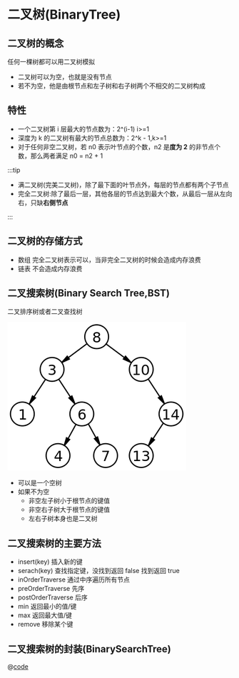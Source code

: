 # 二叉树(BinaryTree)

## 二叉树的概念

任何一棵树都可以用二叉树模拟

- 二叉树可以为空，也就是没有节点
- 若不为空，他是由根节点和左子树和右子树两个不相交的二叉树构成

## 特性

- 一个二叉树第 i 层最大的节点数为：2^(i-1) i>=1
- 深度为 k 的二叉树有最大的节点总数为：2^k - 1,k>=1
- 对于任何非空二叉树，若 n0 表示叶节点的个数，n2 是**度为 2** 的非节点个数，那么两者满足 n0 = n2 + 1

:::tip

- 满二叉树(完美二叉树)，除了最下面的叶节点外，每层的节点都有两个子节点
- 完全二叉树:除了最后一层，其他各层的节点达到最大个数，从最后一层从左向右，只缺**右侧节点**

:::

## 二叉树的存储方式

- 数组 完全二叉树表示可以，当非完全二叉树的时候会造成内存浪费
- 链表 不会造成内存浪费

## 二叉搜索树(Binary Search Tree,BST)

二叉排序树或者二叉查找树

![二叉搜索树](./BST.png)

- 可以是一个空树
- 如果不为空
  - 非空左子树小于根节点的键值
  - 非空右子树大于根节点的键值
  - 左右子树本身也是二叉树

## 二叉搜索树的主要方法

- insert(key) 插入新的键
- serach(key) 查找指定键，没找到返回 false 找到返回 true
- inOrderTraverse 通过中序遍历所有节点
- preOrderTraverse 先序
- postOrderTraverse 后序
- min 返回最小的值/键
- max 返回最大值/键
- remove 移除某个键

## 二叉搜索树的封装(BinarySearchTree)
@[code](./BinarySearchTree.js)
